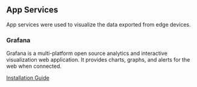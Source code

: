 ## App Services

App services were used to visualize the data exported from edge devices.

### Grafana

Grafana is a multi-platform open source analytics and interactive visualization web application. It provides charts, graphs, and alerts for the web when connected.

[Installation Guide](./grafana.md)

